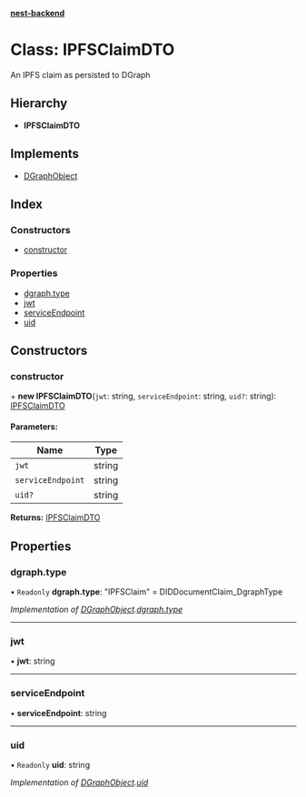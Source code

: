 **[nest-backend](../README.md)**

# Class: IPFSClaimDTO

An IPFS claim as persisted to DGraph

## Hierarchy

* **IPFSClaimDTO**

## Implements

* [DGraphObject](../interfaces/dgraphobject.md)

## Index

### Constructors

* [constructor](ipfsclaimdto.md#constructor)

### Properties

* [dgraph.type](ipfsclaimdto.md#dgraph.type)
* [jwt](ipfsclaimdto.md#jwt)
* [serviceEndpoint](ipfsclaimdto.md#serviceendpoint)
* [uid](ipfsclaimdto.md#uid)

## Constructors

### constructor

\+ **new IPFSClaimDTO**(`jwt`: string, `serviceEndpoint`: string, `uid?`: string): [IPFSClaimDTO](ipfsclaimdto.md)

#### Parameters:

Name | Type |
------ | ------ |
`jwt` | string |
`serviceEndpoint` | string |
`uid?` | string |

**Returns:** [IPFSClaimDTO](ipfsclaimdto.md)

## Properties

### dgraph.type

• `Readonly` **dgraph.type**: \"IPFSClaim\" = DIDDocumentClaim\_DgraphType

*Implementation of [DGraphObject](../interfaces/dgraphobject.md).[dgraph.type](../interfaces/dgraphobject.md#dgraph.type)*

___

### jwt

•  **jwt**: string

___

### serviceEndpoint

•  **serviceEndpoint**: string

___

### uid

• `Readonly` **uid**: string

*Implementation of [DGraphObject](../interfaces/dgraphobject.md).[uid](../interfaces/dgraphobject.md#uid)*
